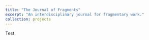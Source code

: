 ```yaml
---
title: "The Journal of Fragments"
excerpt: "An interdisciplinary journal for fragmentary work."
collection: projects
---
```


Test